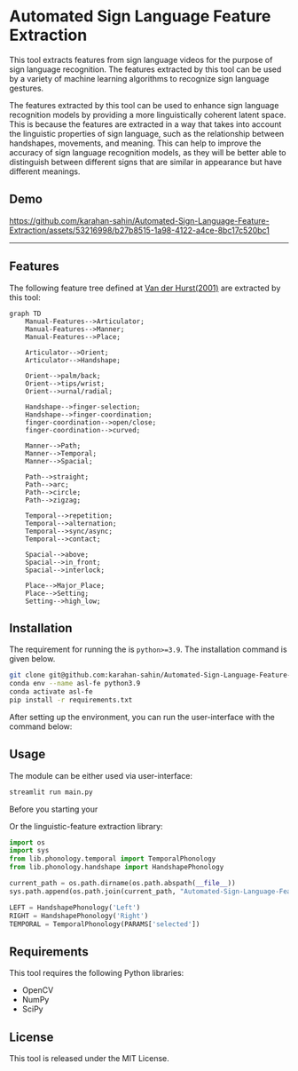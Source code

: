 # Automated Sign Language Feature Extraction

This tool extracts features from sign language videos for the purpose of sign language recognition. The features extracted by this tool can be used by a variety of machine learning algorithms to recognize sign language gestures.

The features extracted by this tool can be used to enhance sign language recognition models by providing a more linguistically coherent latent space. This is because the features are extracted in a way that takes into account the linguistic properties of sign language, such as the relationship between handshapes, movements, and meaning. This can help to improve the accuracy of sign language recognition models, as they will be better able to distinguish between different signs that are similar in appearance but have different meanings.

## Demo

https://github.com/karahan-sahin/Automated-Sign-Language-Feature-Extraction/assets/53216998/b27b8515-1a98-4122-a4ce-8bc17c520bc1

------

## Features
The following feature tree defined at <a href="https://harry-van-der-hulst.uconn.edu/wp-content/uploads/sites/1733/2021/04/169-Sign-language-phonology.pdf">Van der Hurst(2001)</a>  are extracted by this tool:

```mermaid
graph TD
    Manual-Features-->Articulator;
    Manual-Features-->Manner;
    Manual-Features-->Place;

    Articulator-->Orient;
    Articulator-->Handshape;

    Orient-->palm/back;
    Orient-->tips/wrist;
    Orient-->urnal/radial;

    Handshape-->finger-selection;
    Handshape-->finger-coordination;
    finger-coordination-->open/close;
    finger-coordination-->curved;

    Manner-->Path;
    Manner-->Temporal;
    Manner-->Spacial;

    Path-->straight;
    Path-->arc;
    Path-->circle;
    Path-->zigzag;

    Temporal-->repetition;
    Temporal-->alternation;
    Temporal-->sync/async;
    Temporal-->contact;

    Spacial-->above;
    Spacial-->in_front;
    Spacial-->interlock;

    Place-->Major_Place;
    Place-->Setting;
    Setting-->high_low;
```

## Installation

The requirement for running the is `python>=3.9`. The installation command is given below.

```bash
git clone git@github.com:karahan-sahin/Automated-Sign-Language-Feature-Extraction.git
conda env --name asl-fe python3.9
conda activate asl-fe
pip install -r requirements.txt
```

After setting up the environment, you can run the user-interface with the command below:


## Usage

The module can be either used via user-interface:
```bash
streamlit run main.py
```
Before you starting your


Or the linguistic-feature extraction library:

```python
import os
import sys
from lib.phonology.temporal import TemporalPhonology
from lib.phonology.handshape import HandshapePhonology

current_path = os.path.dirname(os.path.abspath(__file__))
sys.path.append(os.path.join(current_path, "Automated-Sign-Language-Feature-Extraction/lib"))

LEFT = HandshapePhonology('Left')
RIGHT = HandshapePhonology('Right')
TEMPORAL = TemporalPhonology(PARAMS['selected'])
```



## Requirements
This tool requires the following Python libraries:
- OpenCV
- NumPy
- SciPy

## License

This tool is released under the MIT License.

